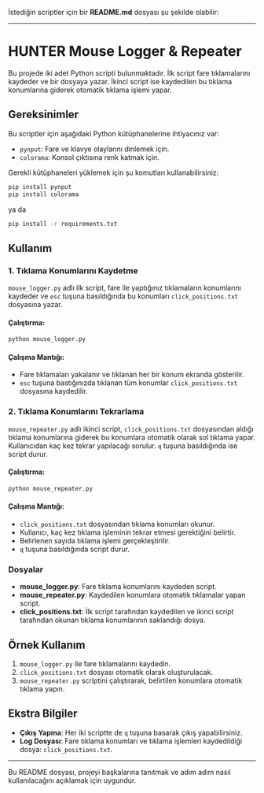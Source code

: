 İstediğin scriptler için bir **README.md** dosyası şu şekilde olabilir:

---

# HUNTER Mouse Logger & Repeater

Bu projede iki adet Python scripti bulunmaktadır. İlk script fare tıklamalarını kaydeder ve bir dosyaya yazar. İkinci script ise kaydedilen bu tıklama konumlarına giderek otomatik tıklama işlemi yapar.

## Gereksinimler

Bu scriptler için aşağıdaki Python kütüphanelerine ihtiyacınız var:

- `pynput`: Fare ve klavye olaylarını dinlemek için.
- `colorama`: Konsol çıktısına renk katmak için.

Gerekli kütüphaneleri yüklemek için şu komutları kullanabilirsiniz:

```bash
pip install pynput
pip install colorama
```
ya da
```bash
pip install -r requirements.txt
```

## Kullanım

### 1. **Tıklama Konumlarını Kaydetme**

`mouse_logger.py` adlı ilk script, fare ile yaptığınız tıklamaların konumlarını kaydeder ve `esc` tuşuna basıldığında bu konumları `click_positions.txt` dosyasına yazar.

#### Çalıştırma:

```bash
python mouse_logger.py
```

#### Çalışma Mantığı:
- Fare tıklamaları yakalanır ve tıklanan her bir konum ekranda gösterilir.
- `esc` tuşuna bastığınızda tıklanan tüm konumlar `click_positions.txt` dosyasına kaydedilir.

### 2. **Tıklama Konumlarını Tekrarlama**

`mouse_repeater.py` adlı ikinci script, `click_positions.txt` dosyasından aldığı tıklama konumlarına giderek bu konumlara otomatik olarak sol tıklama yapar. Kullanıcıdan kaç kez tekrar yapılacağı sorulur. `q` tuşuna basıldığında ise script durur.

#### Çalıştırma:

```bash
python mouse_repeater.py
```

#### Çalışma Mantığı:
- `click_positions.txt` dosyasından tıklama konumları okunur.
- Kullanıcı, kaç kez tıklama işleminin tekrar etmesi gerektiğini belirtir.
- Belirlenen sayıda tıklama işlemi gerçekleştirilir.
- `q` tuşuna basıldığında script durur.

### Dosyalar

- **mouse_logger.py**: Fare tıklama konumlarını kaydeden script.
- **mouse_repeater.py**: Kaydedilen konumlara otomatik tıklamalar yapan script.
- **click_positions.txt**: İlk script tarafından kaydedilen ve ikinci script tarafından okunan tıklama konumlarının saklandığı dosya.

## Örnek Kullanım

1. `mouse_logger.py` ile fare tıklamalarını kaydedin.
2. `click_positions.txt` dosyası otomatik olarak oluşturulacak.
3. `mouse_repeater.py` scriptini çalıştırarak, belirtilen konumlara otomatik tıklama yapın.

## Ekstra Bilgiler

- **Çıkış Yapma**: Her iki scriptte de `q` tuşuna basarak çıkış yapabilirsiniz.
- **Log Dosyası**: Fare tıklama konumları ve tıklama işlemleri kaydedildiği dosya: `click_positions.txt`.

---

Bu README dosyası, projeyi başkalarına tanıtmak ve adım adım nasıl kullanılacağını açıklamak için uygundur.